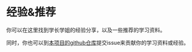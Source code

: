 # 经验&推荐

你可以在这里找到学长学姐的经验分享，以及一些推荐的学习资料。

同时，你也可以到[本项目的github仓库](https://github.com/SEUCXCS/cxcsknowbase)提交issue来贡献你的学习资料或经验。


